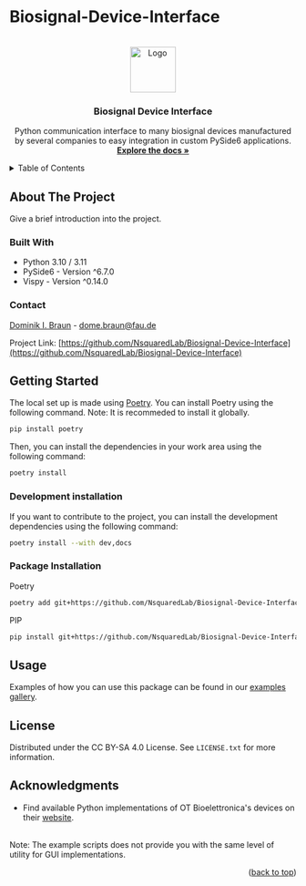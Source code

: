 # Biosignal-Device-Interface

<!-- PROJECT LOGO -->
<br />
<div align="center">
  <a href="https://github.com/NsquaredLab/Biosignal-Device-Interface">
    <img src="images/logo.png" alt="Logo" width="80" height="80">
  </a>

<h3 align="center">Biosignal Device Interface</h3>

  <p align="center">
    Python communication interface to many biosignal devices manufactured by several companies to easy integration in custom PySide6 applications.
    <br />
    <a href="https://github.com/NsquaredLab/Biosignal-Device-Interface/-/wikis/home"><strong>Explore the docs »</strong></a>
  </p>
</div>



<!-- TABLE OF CONTENTS -->
<details>
  <summary>Table of Contents</summary>
  <ol>
    <li>
      <a href="#about-the-project">About The Project</a>
      <ul>
        <li><a href="#built-with">Built With</a></li>
      </ul>
    </li>
    <li><a href="#contact">Contact</a></li>
    <li>
      <a href="#getting-started">Getting Started</a>
      <ul>
        <li><a href="#development-installation">Development Installation</a></li>
        <li><a href="#package-installation">Package Installation</a></li>
      </ul>
    </li>
    <li><a href="#usage">Usage</a></li>
    <li><a href="#license">License</a></li>
    <li><a href="#acknowledgments">Acknowledgments</a></li>
  </ol>
</details>


## About The Project

Give a brief introduction into the project.



### Built With

* Python 3.10 / 3.11
* PySide6 - Version ^6.7.0
* Vispy - Version ^0.14.0

<!-- CONTACT -->
### Contact

 [Dominik I. Braun](https://www.nsquared.tf.fau.de/person/dominik-braun/) - dome.braun@fau.de

Project Link: [https://github.com/NsquaredLab/Biosignal-Device-Interface](https://github.com/NsquaredLab/Biosignal-Device-Interface)


<!-- GETTING STARTED -->
## Getting Started

The local set up is made using [Poetry](https://python-poetry.org/). You can install Poetry using the following command.
Note: It is recommeded to install it globally.
```bash
pip install poetry
```

Then, you can install the dependencies in your work area using the following command:
```bash
poetry install
```

### Development installation
If you want to contribute to the project, you can install the development dependencies using the following command:
```bash
poetry install --with dev,docs
```

### Package Installation
Poetry
```Bash
poetry add git+https://github.com/NsquaredLab/Biosignal-Device-Interface.git
```

PIP
```sh
pip install git+https://github.com/NsquaredLab/Biosignal-Device-Interface.git
```


<!-- USAGE EXAMPLES -->
## Usage

Examples of how you can use this package can be found in our [examples gallery](https://github.com/NsquaredLab/Biosignal-Device-Interface).


<!-- LICENSE -->
## License

Distributed under the CC BY-SA 4.0 License. See `LICENSE.txt` for more information.

<!-- ACKNOWLEDGMENTS -->
## Acknowledgments
* Find available Python implementations of OT Bioelettronica's devices on their [website](https://otbioelettronica.it/en/download/). 
<br>
Note: The example scripts does not provide you with the same level of utility for GUI implementations.

<p align="right">(<a href="#readme-top">back to top</a>)</p>
